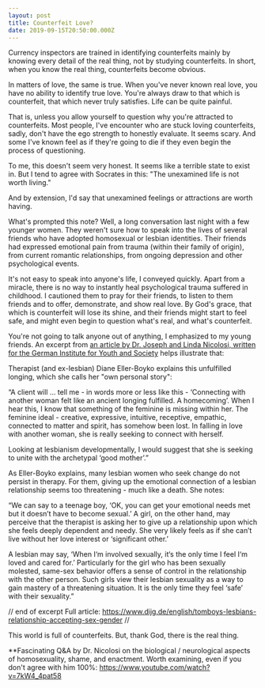 ```yaml
---
layout: post
title: Counterfeit Love?
date: 2019-09-15T20:50:00.000Z
---
```

Currency inspectors are trained in identifying counterfeits mainly by knowing every detail of the real thing, not by studying counterfeits. In short, when you know the real thing, counterfeits become obvious.

In matters of love, the same is true. When you've never known real love, you have no ability to identify true love. You're always draw to that which is counterfeit, that which never truly satisfies. Life can be quite painful.

That is, unless you allow yourself to question why you're attracted to counterfeits. Most people, I've encounter who are stuck loving counterfeits, sadly, don't have the ego strength to honestly evaluate. It seems scary. And some I've known feel as if they're going to die if they even begin the process of questioning.

To me, this doesn't seem very honest. It seems like a terrible state to exist in. But I tend to agree with Socrates in this: "The unexamined life is not worth living."

And by extension, I'd say that unexamined feelings or attractions are worth having.

What's prompted this note? Well, a long conversation last night with a few younger women. They weren't sure how to speak into the lives of several friends who have adopted homosexual or lesbian identities. Their friends had expressed emotional pain from trauma (within their family of origin), from current romantic relationships, from ongoing depression and other psychological events. 

It's not easy to speak into anyone's life, I conveyed quickly. Apart from a miracle, there is no way to instantly heal psychological trauma suffered in childhood. I cautioned them to pray for their friends, to listen to them friends and to offer, demonstrate, and show real love. By God's grace, that which is counterfeit will lose its shine, and their friends might start to feel safe, and might even begin to question what's real, and what's counterfeit.

You're not going to talk anyone out of anything, I emphasized to my young friends. An excerpt from [an article by Dr. Joseph and Linda Nicolosi, written for the German Institute for Youth and Society](https://www.dijg.de/english/tomboys-lesbians-relationship-accepting-sex-gender/) helps illustrate that:

Therapist (and ex-Iesbian) Diane Eller-Boyko explains this unfulfilled longing, which she calls her "own personal story":

“A client will ... tell me - in words more or less Iike this - ‘Connecting with another woman felt Iike an ancient Ionging fulfilled. A homecoming’.  When I hear this, I know that something of the feminine is missing within her. The feminine ideal - creative, expressive, intuitive, receptive, empathic, connected to matter and spirit, has somehow been lost. In falling in love with another woman, she is really seeking to connect with herself.

Looking at lesbianism developmentally, I would suggest that she is seeking to unite with the archetypal ‘good mother’.”

As Eller-Boyko explains, many lesbian women who seek change do not persist in therapy. For them, giving up the emotional connection of a lesbian relationship seems too threatening - much like a death. She notes:

“We can say to a teenage boy, ‘OK, you can get your emotional needs met but it doesn’t have to become sexual.’ A girl, on the other hand, may perceive that the therapist is asking her to give up a relationship upon which she feels deeply dependent and needy. She very likely feels as if she can’t live without her love interest or ‘significant other.’

A lesbian may say, ‘When I‘m involved sexually, it‘s the only time I feel I‘m loved and cared for.’ Particularly for the girl who has been sexually molested, same-sex behavior offers a sense of control in the relationship with the other person. Such girls view their lesbian sexuality as a way to gain mastery of a threatening situation. It is the only time they feel ‘safe’ with their sexuality.”

// end of excerpt Full article: https://www.dijg.de/english/tomboys-lesbians-relationship-accepting-sex-gender //

This world is full of counterfeits. But, thank God, there is the real thing.

\*\*Fascinating Q&A by Dr. Nicolosi on the biological / neurological aspects of homosexuality, shame, and enactment. Worth examining, even if you don't agree with him 100%: <https://www.youtube.com/watch?v=7kW4_4pat58>
